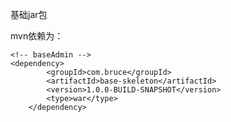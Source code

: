 基础jar包

mvn依赖为：

    <!-- baseAdmin -->
    <dependency>
			<groupId>com.bruce</groupId>
			<artifactId>base-skeleton</artifactId>
			<version>1.0.0-BUILD-SNAPSHOT</version>
			<type>war</type>
		</dependency>

